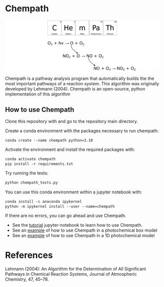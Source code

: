 # Chempath


<p align="center">
  <img src="figures/chempath.png">
</p>



Chempath is a pathway analysis program that automatically builds the the most important pathways of a reaction system. This algorithm was originally developed by Lehmann (2004). Chempath is an open-source, python implementation of this algorithm


## How to use Chempath

Clone this repository with and go to the repository main directory.

Create a conda environment with the packages necessary to run chempath:

```
conda create --name chempath python=3.10
```

Activate the environment and install the required packages with:

```
conda activate chempath
pip install -r requirements.txt
```

Try running the tests:

```python
python chempath_tests.py
```

You can use this conda environment within a jupyter notebook with:

```
conda install -c anaconda ipykernel
python -m ipykernel install --user --name=chempath
```

If there are no errors, you can go ahead and use Chempath.

- See the [tutorial](tutorial.ipynb) jupyter-notebook to learn how to use Chempath.
- See an [example](examples/box_model_pathways/box_model_pathways_example.ipynb) of how to use Chempath in a photochemical box model
- See an [example](examples/photochem_modern_earth/pathways_in_photochem.ipynb) of how to use Chempath in a 1D photochemical model

# References

Lehmann (2004): An Algorithm for the Determination of All Significant Pathways in Chemical Reaction Systems, Journal of Atmospheric Chemistry, 47, 45–78.